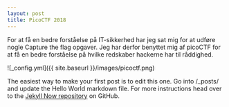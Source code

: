```yaml
---
layout: post
title: PicoCTF 2018
---
```


For at få en bedre forståelse på IT-sikkerhed har jeg sat mig for at udføre nogle Capture the flag opgaver.
Jeg har derfor benyttet mig af picoCTF for at få en bedre forståelse på hvilke redskaber hackerne har til råddighed. 

![_config.yml]({{ site.baseurl }}/images/picoctf.png)

The easiest way to make your first post is to edit this one. Go into /_posts/ and update the Hello World markdown file.
For more instructions head over to the [Jekyll Now repository](https://github.com/barryclark/jekyll-now) on GitHub.
